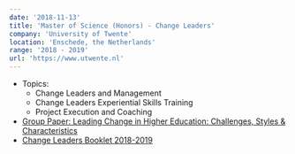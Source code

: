 ```yaml
---
date: '2018-11-13'
title: 'Master of Science (Honors) - Change Leaders'
company: 'University of Twente'
location: 'Enschede, the Netherlands'
range: '2018 - 2019'
url: 'https://www.utwente.nl'
---
```


- Topics:
  - Change Leaders and Management
  - Change Leaders Experiential Skills Training
  - Project Execution and Coaching
- [Group Paper: Leading Change in Higher Education: Challenges, Styles & Characteristics](change_leaders_paper.pdf)
- [Change Leaders Booklet 2018-2019](https://www.utwente.nl/.uc/faeb0a7560102bb8402016fcfdb04e9c8770d87cd334200/Change-Leaders_cohort_18-19_booklet.pdf)
